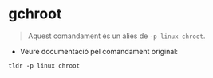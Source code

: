 # gchroot

> Aquest comandament és un àlies de `-p linux chroot`.

- Veure documentació pel comandament original:

`tldr -p linux chroot`

